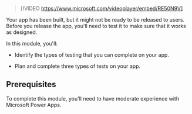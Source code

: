 > [!VIDEO https://www.microsoft.com/videoplayer/embed/RE50N9V]

Your app has been built, but it might not be ready to be released to users. Before you release the app, you'll need to test it to make sure that it works as designed.

In this module, you'll:

-   Identify the types of testing that you can complete on your app.

-   Plan and complete three types of tests on your app.

## Prerequisites

To complete this module, you'll need to have moderate experience with Microsoft Power Apps.
